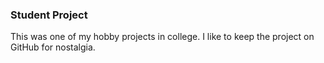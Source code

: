 ### Student Project
This was one of my hobby projects in college. I like to keep the project on GitHub for nostalgia.
